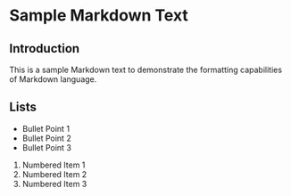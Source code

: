 # Sample Markdown Text

## Introduction

This is a sample Markdown text to demonstrate the formatting capabilities of Markdown language.

## Lists

- Bullet Point 1
- Bullet Point 2
- Bullet Point 3

1. Numbered Item 1
2. Numbered Item 2
3. Numbered Item 3
